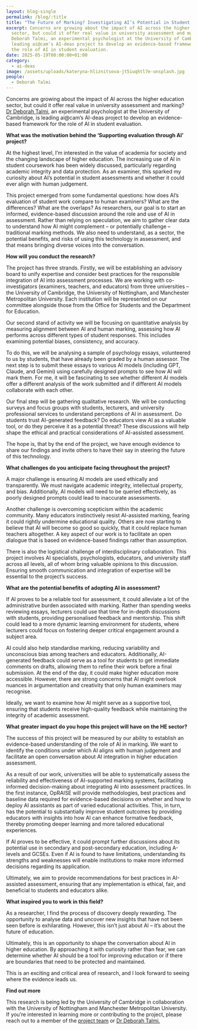 ```yaml
---
layout: blog-single
permalink: /blog/:title
title: "The Future of Marking? Investigating AI’s Potential in Student Assessment "
excerpt: Concerns are growing about the impact of AI across the higher education
  sector, but could it offer real value in university assessment and marking? Dr
  Deborah Talmi, an experimental psychologist at the University of Cambridge, is
  leading ai@cam’s AI-deas project to develop an evidence-based framework for
  the role of AI in student evaluation.
date: 2025-05-19T00:00:00+01:00
category:
  - ai-deas
image: /assets/uploads/kateryna-hliznitsova-jt5iuqhtl7e-unsplash.jpg
people:
  - Deborah Talmi
---
```

Concerns are growing about the impact of AI across the higher education sector, but could it offer real value in university assessment and marking? [Dr Deborah Talmi](https://www.psychol.cam.ac.uk/staff/dr-deborah-talmi), an experimental psychologist at the University of Cambridge, is leading ai@cam’s AI-deas project to develop an evidence-based framework for the role of AI in student evaluation.

**What was the motivation behind the ‘Supporting evaluation through AI’ project?**

At the highest level, I’m interested in the value of academia for society and the changing landscape of higher education. The increasing use of AI in student coursework has been widely discussed, particularly regarding academic integrity and data protection. As an examiner, this sparked my curiosity about AI’s potential in student assessments and whether it could ever align with human judgement.

This project emerged from some fundamental questions: how does AI’s evaluation of student work compare to human examiners? What are the differences? What are the overlaps? As researchers, our goal is to start an informed, evidence-based discussion around the role and use of AI in assessment. Rather than relying on speculation, we aim to gather clear data to understand how AI might complement – or potentially challenge – traditional marking methods. We also need to understand, as a sector, the potential benefits, and risks of using this technology in assessment, and that means bringing diverse voices into the conversation.

**How will you conduct the research?**

The project has three strands. Firstly, we will be establishing an advisory board to unify expertise and consider best practices for the responsible integration of AI into assessment processes. We are working with co-investigators (examiners, teachers, and educators) from three universities – the University of Cambridge, the University of Nottingham, and Manchester Metropolitan University. Each institution will be represented on our committee alongside those from the Office for Students and the Department for Education.

Our second stand of activity we will be focusing on quantitative analysis by measuring alignment between AI and human marking, assessing how AI performs across different types of student responses. This includes examining potential biases, consistency, and accuracy.

To do this, we will be analysing a sample of psychology essays, volunteered to us by students, that have already been graded by a human assessor. The next step is to submit these essays to various AI models (including GPT, Claude, and Gemini) using carefully designed prompts to see how AI will mark them. For me, it will be fascinating to see whether different AI models offer a different analysis of the work submitted and if different AI models collaborate with each other.

Our final step will be gathering qualitative research. We will be conducting surveys and focus groups with students, lecturers, and university professional services to understand perceptions of AI in assessment. Do students trust AI-generated feedback? Do educators view AI as a valuable tool, or do they perceive it as a potential threat? These discussions will help shape the ethical and practical considerations of AI-assisted assessment.

The hope is, that by the end of the project, we have enough evidence to share our findings and invite others to have their say in steering the future of this technology.

**What challenges do you anticipate facing throughout the project?**

A major challenge is ensuring AI models are used ethically and transparently. We must navigate academic integrity, intellectual property, and bias. Additionally, AI models will need to be queried effectively, as poorly designed prompts could lead to inaccurate assessments.

Another challenge is overcoming scepticism within the academic community. Many educators instinctively resist AI-assisted marking, fearing it could rightly undermine educational quality. Others are now starting to believe that AI will become so good so quickly, that it could replace human teachers altogether. A key aspect of our work is to facilitate an open dialogue that is based on evidence-based findings rather than assumption.

There is also the logistical challenge of interdisciplinary collaboration. This project involves AI specialists, psychologists, educators, and university staff across all levels, all of whom bring valuable opinions to this discussion. Ensuring smooth communication and integration of expertise will be essential to the project’s success.

**What are the potential benefits of adopting AI in assessment?**

If AI proves to be a reliable tool for assessment, it could alleviate a lot of the administrative burden associated with marking. Rather than spending weeks reviewing essays, lecturers could use that time for in-depth discussions with students, providing personalised feedback and mentorship. This shift could lead to a more dynamic learning environment for students, where lecturers could focus on fostering deeper critical engagement around a subject area.

AI could also help standardise marking, reducing variability and unconscious bias among teachers and educators. Additionally, AI-generated feedback could serve as a tool for students to get immediate comments on drafts, allowing them to refine their work before a final submission. At the end of the day, it could make higher education more accessible. However, there are strong concerns that AI might overlook nuances in argumentation and creativity that only human examiners may recognise.

Ideally, we want to examine how AI might serve as a supportive tool, ensuring that students receive high-quality feedback while maintaining the integrity of academic assessment.

**What greater impact do you hope this project will have on the HE sector?**

The success of this project will be measured by our ability to establish an evidence-based understanding of the role of AI in marking. We want to identify the conditions under which AI aligns with human judgement and facilitate an open conversation about AI integration in higher education assessment.

As a result of our work, universities will be able to systematically assess the reliability and effectiveness of AI-supported marking systems, facilitating informed decision-making about integrating AI into assessment practices. In the first instance, OpRAISE will provide methodologies, best practices and baseline data required for evidence-based decisions on whether and how to deploy AI assistants as part of varied educational activities. This, in turn, has the potential to substantially improve student outcomes by providing educators with insights into how AI can enhance formative feedback, thereby promoting deeper learning and more tailored educational experiences.

If AI proves to be effective, it could prompt further discussions about its potential use in secondary and post-secondary education, including A-levels and GCSEs. Even if AI is found to have limitations, understanding its strengths and weaknesses will enable institutions to make more informed decisions regarding its application.

Ultimately, we aim to provide recommendations for best practices in AI-assisted assessment, ensuring that any implementation is ethical, fair, and beneficial to students and educators alike.

**What inspired you to work in this field?**

As a researcher, I find the process of discovery deeply rewarding. The opportunity to analyse data and uncover new insights that have not been seen before is exhilarating. However, this isn’t just about AI – it’s about the future of education.

Ultimately, this is an opportunity to shape the conversation about AI in higher education. By approaching it with curiosity rather than fear, we can determine whether AI should be a tool for improving education or if there are boundaries that need to be protected and maintained.

This is an exciting and critical area of research, and I look forward to seeing where the evidence leads us.

**F﻿ind out more**

This research is being led by the University of Cambridge in collaboration with the University of Nottingham and Manchester Metropolitan University. If you’re interested in learning more or contributing to the project, please reach out to a member of the [project team](https://ai.cam.ac.uk/projects/supporting-evaluation-through-ai) or [Dr Deborah Talmi.](dt492@cam.ac.uk)